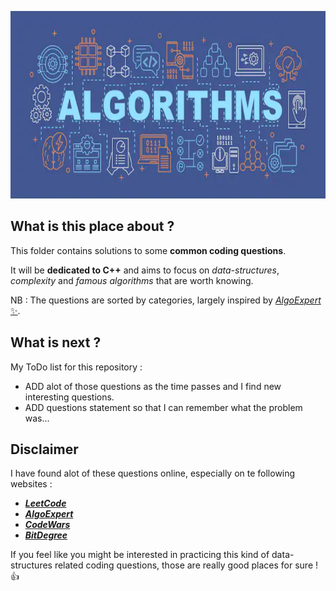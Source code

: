 <p align="center">
  <img width="800" height="300" src="banner.png">
</p>

## What is this place about ?

This folder contains solutions to some **common coding questions**.

It will be **dedicated to C++** and aims to focus on _data-structures_, _complexity_ and _famous algorithms_ that are worth knowing.

NB : The questions are sorted by categories, largely inspired by [_AlgoExpert_ :sparkles:](https://www.algoexpert.io).

## What is next ?

My ToDo list for this repository :

* ADD alot of those questions as the time passes and I find new interesting questions.
* ADD questions statement so that I can remember what the problem was...

## Disclaimer

I have found alot of these questions online, especially on te following websites :

* [**_LeetCode_**](https://leetcode.com/problemset)
* [**_AlgoExpert_**](https://www.algoexpert.io)
* [**_CodeWars_**](https://www.codewars.com)
* [**_BitDegree_**](https://www.bitdegree.org)

If you feel like you might be interested in practicing this kind of data-structures related coding questions, those are really good places for sure !  :thumbsup:

